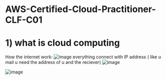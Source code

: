 # AWS-Certified-Cloud-Practitioner-CLF-C01

# 1) what is cloud computing
How the internet work:
![image](https://github.com/NghiaDangTran/AWS-Certified-Cloud-Practitioner-CLF-C01/assets/33323750/71201230-a61b-4439-82a2-bd56d3f65ca5)
everything connect with IP address ( like u mail u need the address of u and the reciever)
![image](https://github.com/NghiaDangTran/AWS-Certified-Cloud-Practitioner-CLF-C01/assets/33323750/2055756b-efbd-40e6-82a8-58605442d4d1)

![image](https://github.com/NghiaDangTran/AWS-Certified-Cloud-Practitioner-CLF-C01/assets/33323750/be3346ee-2dbd-4580-82e1-bcc74d2d1154)
